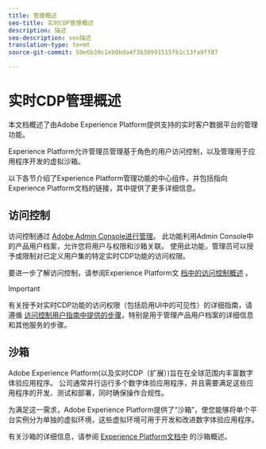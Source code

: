 ```yaml
---
title: 管理概述
seo-title: 实时CDP管理概述
description: 描述
seo-description: seo描述
translation-type: tm+mt
source-git-commit: 50e6b39c1eb0bda4f3b30991515fb1c13fa9ff87

---
```



# 实时CDP管理概述

本文档概述了由Adobe Experience Platform提供支持的实时客户数据平台的管理功能。

Experience Platform允许管理员管理基于角色的用户访问控制，以及管理用于应用程序开发的虚拟沙箱。

以下各节介绍了Experience Platform管理功能的中心组件，并包括指向Experience Platform文档的链接，其中提供了更多详细信息。

## 访问控制

访问控制通过 [Adobe Admin Console进行管理](http://adminconsole.adobe.com)。 此功能利用Admin Console中的产品用户档案，允许您将用户与权限和沙箱关联。 使用此功能，管理员可以授予或限制对已定义用户集的特定实时CDP功能的访问权限。

要进一步了解访问控制，请参阅Experience Platform文 [档中的访问控制概述](../../access-control/home.md) 。

>[!IMPORTANT]
>有关授予对实时CDP功能的访问权限（包括启用UI中的可见性）的详细指南，请遵循 [访问控制用户指南中提供的步骤](../../access-control/ui/overview.md)，特别是用于管理产品用户档案的详细信息和其他服务的步骤。

## 沙箱

Adobe Experience Platform(以及实时CDP（扩展）)旨在在全球范围内丰富数字体验应用程序。 公司通常并行运行多个数字体验应用程序，并且需要满足这些应用程序的开发、测试和部署，同时确保操作合规性。

为满足这一需求，Adobe Experience Platform提供了“沙箱”，使您能够将单个平台实例分为单独的虚拟环境，这些虚拟环境可用于开发和改进数字体验应用程序。

有关沙箱的详细信息，请参阅 [Experience Platform文档中](../../sandboxes/home.md) 的沙箱概述。